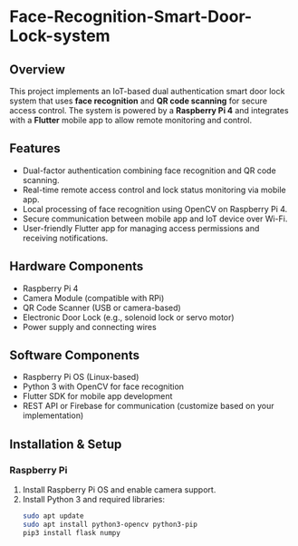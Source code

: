 # Face-Recognition-Smart-Door-Lock-system

## Overview
This project implements an IoT-based dual authentication smart door lock system that uses **face recognition** and **QR code scanning** for secure access control. The system is powered by a **Raspberry Pi 4** and integrates with a **Flutter** mobile app to allow remote monitoring and control.

## Features
- Dual-factor authentication combining face recognition and QR code scanning.
- Real-time remote access control and lock status monitoring via mobile app.
- Local processing of face recognition using OpenCV on Raspberry Pi 4.
- Secure communication between mobile app and IoT device over Wi-Fi.
- User-friendly Flutter app for managing access permissions and receiving notifications.

## Hardware Components
- Raspberry Pi 4
- Camera Module (compatible with RPi)
- QR Code Scanner (USB or camera-based)
- Electronic Door Lock (e.g., solenoid lock or servo motor)
- Power supply and connecting wires

## Software Components
- Raspberry Pi OS (Linux-based)
- Python 3 with OpenCV for face recognition
- Flutter SDK for mobile app development
- REST API or Firebase for communication (customize based on your implementation)

## Installation & Setup

### Raspberry Pi
1. Install Raspberry Pi OS and enable camera support.
2. Install Python 3 and required libraries:
   ```bash
   sudo apt update
   sudo apt install python3-opencv python3-pip
   pip3 install flask numpy

